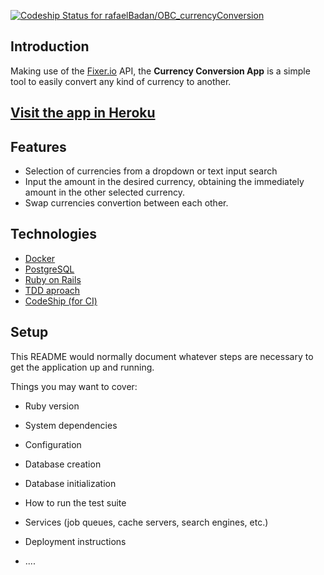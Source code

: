 [ ![Codeship Status for rafaelBadan/OBC_currencyConversion](https://app.codeship.com/projects/ea98aee0-8222-0135-4f11-0268edf0f044/status?branch=master)](https://app.codeship.com/projects/247167)

## Introduction
Making use of the [Fixer.io](http://fixer.io/) API, the **Currency Conversion App** is a simple tool to easily convert any kind of currency to another.

## [Visit the app in Heroku](https://onebitcode-currencyconversion.herokuapp.com/)

## Features
* Selection of currencies from a dropdown or text input search
* Input the amount in the desired currency, obtaining the immediately amount in the other selected currency.
* Swap currencies convertion between each other.

## Technologies
* [Docker](https://docs.docker.com/get-started/)
* [PostgreSQL](https://www.postgresql.org/)
* [Ruby on Rails](http://rubyonrails.org/)
* [TDD aproach](https://en.wikipedia.org/wiki/Test-driven_development)
* [CodeShip (for CI)](https://codeship.com/)

## Setup
This README would normally document whatever steps are necessary to get the
application up and running.

Things you may want to cover:

* Ruby version

* System dependencies

* Configuration

* Database creation

* Database initialization

* How to run the test suite

* Services (job queues, cache servers, search engines, etc.)

* Deployment instructions

* ....
